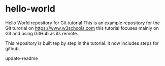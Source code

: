 # hello-world

Hello World repository for Git tutorial
This is an example repository for the Git turorial on https://www.w3schools.com
this tutorial focuses mainly on Git and using GitHub as its remote.

This repository is built tep by step in the tutorial.
it now includes steps for github.

update-readme
